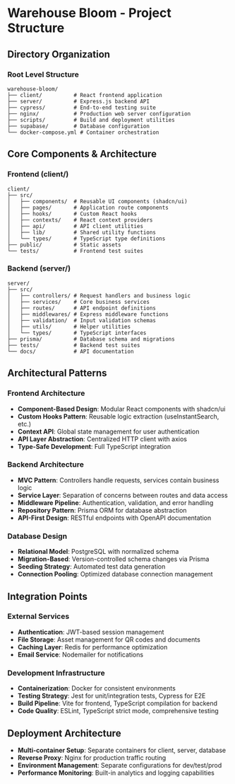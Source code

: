 # Warehouse Bloom - Project Structure

## Directory Organization

### Root Level Structure
```
warehouse-bloom/
├── client/          # React frontend application
├── server/          # Express.js backend API
├── cypress/         # End-to-end testing suite
├── nginx/           # Production web server configuration
├── scripts/         # Build and deployment utilities
├── supabase/        # Database configuration
└── docker-compose.yml # Container orchestration
```

## Core Components & Architecture

### Frontend (client/)
```
client/
├── src/
│   ├── components/  # Reusable UI components (shadcn/ui)
│   ├── pages/       # Application route components
│   ├── hooks/       # Custom React hooks
│   ├── contexts/    # React context providers
│   ├── api/         # API client utilities
│   ├── lib/         # Shared utility functions
│   └── types/       # TypeScript type definitions
├── public/          # Static assets
└── tests/           # Frontend test suites
```

### Backend (server/)
```
server/
├── src/
│   ├── controllers/ # Request handlers and business logic
│   ├── services/    # Core business services
│   ├── routes/      # API endpoint definitions
│   ├── middlewares/ # Express middleware functions
│   ├── validation/  # Input validation schemas
│   ├── utils/       # Helper utilities
│   └── types/       # TypeScript interfaces
├── prisma/          # Database schema and migrations
├── tests/           # Backend test suites
└── docs/            # API documentation
```

## Architectural Patterns

### Frontend Architecture
- **Component-Based Design**: Modular React components with shadcn/ui
- **Custom Hooks Pattern**: Reusable logic extraction (useInstantSearch, etc.)
- **Context API**: Global state management for user authentication
- **API Layer Abstraction**: Centralized HTTP client with axios
- **Type-Safe Development**: Full TypeScript integration

### Backend Architecture
- **MVC Pattern**: Controllers handle requests, services contain business logic
- **Service Layer**: Separation of concerns between routes and data access
- **Middleware Pipeline**: Authentication, validation, and error handling
- **Repository Pattern**: Prisma ORM for database abstraction
- **API-First Design**: RESTful endpoints with OpenAPI documentation

### Database Design
- **Relational Model**: PostgreSQL with normalized schema
- **Migration-Based**: Version-controlled schema changes via Prisma
- **Seeding Strategy**: Automated test data generation
- **Connection Pooling**: Optimized database connection management

## Integration Points

### External Services
- **Authentication**: JWT-based session management
- **File Storage**: Asset management for QR codes and documents
- **Caching Layer**: Redis for performance optimization
- **Email Service**: Nodemailer for notifications

### Development Infrastructure
- **Containerization**: Docker for consistent environments
- **Testing Strategy**: Jest for unit/integration tests, Cypress for E2E
- **Build Pipeline**: Vite for frontend, TypeScript compilation for backend
- **Code Quality**: ESLint, TypeScript strict mode, comprehensive testing

## Deployment Architecture
- **Multi-container Setup**: Separate containers for client, server, database
- **Reverse Proxy**: Nginx for production traffic routing
- **Environment Management**: Separate configurations for dev/test/prod
- **Performance Monitoring**: Built-in analytics and logging capabilities
